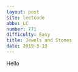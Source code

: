 ```yaml
---
layout: post
site: leetcode
abbv: LC
number: 771
difficulty: Easy
title: Jewels and Stones
date: 2019-3-13
---
```


Hello
